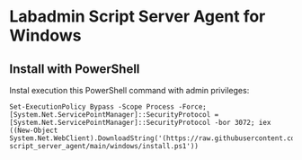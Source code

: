 # Labadmin Script Server Agent for Windows
## Install with PowerShell
Instal execution this PowerShell command with admin privileges:
```
Set-ExecutionPolicy Bypass -Scope Process -Force; [System.Net.ServicePointManager]::SecurityProtocol = [System.Net.ServicePointManager]::SecurityProtocol -bor 3072; iex ((New-Object System.Net.WebClient).DownloadString('(https://raw.githubusercontent.com/leomarcov/labadmin-script_server_agent/main/windows/install.ps1'))
```

